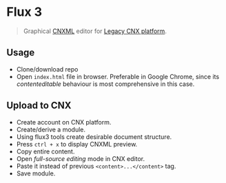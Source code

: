 Flux 3
=================
> Graphical [CNXML](https://legacy.cnx.org/eip-help/help) editor for [Legacy CNX platform](https://legacy.cnx.org/).

Usage
-----------------
 - Clone/download repo
 - Open `index.html` file in browser. Preferable in Google Chrome, since its *contenteditable* behaviour is most comprehensive in this case.

Upload to CNX
-----------------
- Create account on CNX platform.
- Create/derive a module.
- Using flux3 tools create desirable document structure.
- Press `ctrl + x` to display CNXML preview.
- Copy entire content.
- Open *full-source editing* mode in CNX editor.
- Paste it instead of previous `<content>...</content>` tag.
- Save module.
